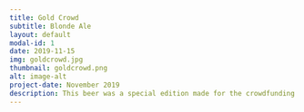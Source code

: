 ```yaml
---
title: Gold Crowd
subtitle: Blonde Ale
layout: default
modal-id: 1
date: 2019-11-15
img: goldcrowd.jpg
thumbnail: goldcrowd.png
alt: image-alt
project-date: November 2019
description: This beer was a special edition made for the crowdfunding campaing. It's a Blonde Ale with Golding and Nugget organic hops from our garden.
---
```


